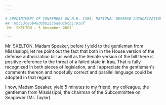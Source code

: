 ```yaml
---
---

# APPOINTMENT OF CONFEREES ON H.R. 1585, NATIONAL DEFENSE AUTHORIZATION  ACT FOR FISCAL YEAR 2008
## `0bc13c86948d8b021c6de0c0cb179c8f`
`Mr. SKELTON — 5 December 2007`

---
```



Mr. SKELTON. Madam Speaker, before I yield to the gentleman from 
Mississippi, let me point out the fact that both in the House version 
of the defense authorization bill as well as the Senate version of the 
bill there is positive reference to the threat of a failed state in 
Iraq. That is fully recognized in both pieces of legislation, and I 
appreciate the gentleman's comments thereon and hopefully correct and 
parallel language could be adopted in that regard.

I now, Madam Speaker, yield 5 minutes to my friend, my colleague, the 
gentleman from Mississippi, the chairman of the Subcommittee on 
Seapower (Mr. Taylor).